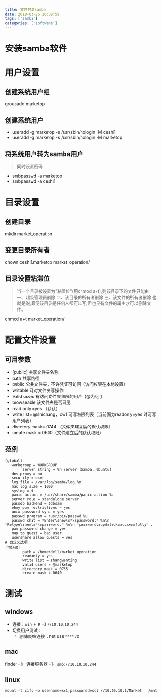 ```yaml
---
title: 文件共享samba
date: 2018-02-26 16:09:59
tags: ['samba']
categories: ['software']
---
```

# 安装samba软件

# 用户设置
## 创建系统用户组
groupadd marketop
## 创建系统用户
* useradd -g marketop -s /usr/sbin/nologin -M ceshi1
* useradd -g marketop -s /usr/sbin/nologin -M marketop

## 将系统用户转为samba用户
>同时设置密码

* smbpasswd -a marketop
* smbpasswd -a ceshi1

# 目录设置
## 创建目录
mkdir market_operation
## 变更目录所有者
chown ceshi1.marketop market_operation/
## 目录设置粘滞位
>当一个目录被设置为"粘着位"(用chmod a+t),则该目录下的文件只能由 
>一、超级管理员删除 
>二、该目录的所有者删除 
>三、该文件的所有者删除 
>也就是说,即便该目录是任何人都可以写,但也只有文件的属主才可以删除文件。

chmod a+t market_operation/

# 配置文件设置
## 可用参数
* [public] 共享文件夹名称
* path 共享路径
* public 公共文件夹，不许凭证可访问（访问权限在本地设置）
* writable 可对文件夹写操作
* Valid users 有访问文件夹权限的用户【@为组 】
* browseable 该文件夹是否可见
* read only =yes （默认）
* write list= @shichang，cw1  可写权限列表（当前面为readonly=yes 时可写用户列表）
* directory mask= 0744 （文件夹建立后的默认权限）
* create  mask = 0600（文件建立后的默认权限）

## 范例
```
[global]
   workgroup = WORKGROUP
        server string = %h server (Samba, Ubuntu)
   dns proxy = no
   security = user
   log file = /var/log/samba/log.%m
   max log size = 1000
   syslog = 0
   panic action = /usr/share/samba/panic-action %d
   server role = standalone server
   passdb backend = tdbsam
   obey pam restrictions = yes
   unix password sync = yes
   passwd program = /usr/bin/passwd %u
   passwd chat = *Enter\snew\s*\spassword:* %n\n *Retype\snew\s*\spassword:* %n\n *password\supdated\ssuccessfully* .
   pam password change = yes
   map to guest = bad user
   usershare allow guests = yes
# 自定义选项
[市场部]
        path = /home/dell/market_operation
        readonly = yes
        write list = zhangwanting
        valid users = @marketop
        directory mask = 0755
        create mask = 0640
```

# 测试
## windows
* 连接：`win + R`  =》 `\\10.10.10.244`
* 切换用户测试：
    *  删除网络连接：net use `****` /d

## mac
finder =》 连接服务器 =》 `smb://10.10.10.244`

## linux
`mount -t cifs –o username=sc1,passwordd=sc1 //10.10.10.1/Market   /mnt`
